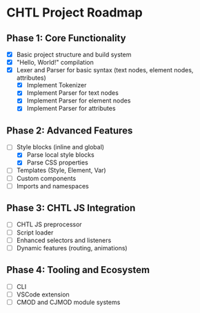 # CHTL Project Roadmap

## Phase 1: Core Functionality

- [x] Basic project structure and build system
- [x] "Hello, World!" compilation
- [x] Lexer and Parser for basic syntax (text nodes, element nodes, attributes)
  - [x] Implement Tokenizer
  - [x] Implement Parser for text nodes
  - [x] Implement Parser for element nodes
  - [x] Implement Parser for attributes

## Phase 2: Advanced Features

- [ ] Style blocks (inline and global)
  - [x] Parse local style blocks
  - [x] Parse CSS properties
- [ ] Templates (Style, Element, Var)
- [ ] Custom components
- [ ] Imports and namespaces

## Phase 3: CHTL JS Integration

- [ ] CHTL JS preprocessor
- [ ] Script loader
- [ ] Enhanced selectors and listeners
- [ ] Dynamic features (routing, animations)

## Phase 4: Tooling and Ecosystem

- [ ] CLI
- [ ] VSCode extension
- [ ] CMOD and CJMOD module systems
